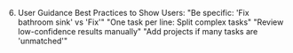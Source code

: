 6. User Guidance
Best Practices to Show Users:
"Be specific: 'Fix bathroom sink' vs 'Fix'"
"One task per line: Split complex tasks"
"Review low-confidence results manually"
"Add projects if many tasks are 'unmatched'"